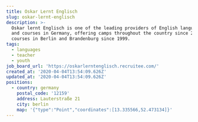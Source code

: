 ```yaml
---
title: Oskar Lernt Englisch
slug: oskar-lernt-englisch
description: >-
  Oskar lernt Englisch is one of the leading providers of English language camps
  and courses in Germany, offering camps throughout the country since 2004, and
  courses in Berlin and Brandenburg since 1999.
tags:
  - languages
  - teacher
  - youth
job_board_url: 'https://oskarlerntenglisch.recruitee.com/'
created_at: '2020-04-04T13:54:09.626Z'
updated_at: '2020-04-04T13:54:09.626Z'
positions:
  - country: germany
    postal_code: '12159'
    address: Lauterstraße 21
    city: berlin
    map: '{"type":"Point","coordinates":[13.335566,52.473134]}'
---
```


